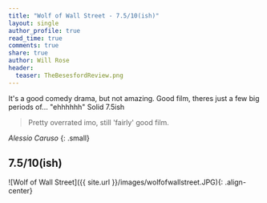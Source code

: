 ```yaml
---
title: "Wolf of Wall Street - 7.5/10(ish)"
layout: single
author_profile: true
read_time: true
comments: true
share: true
author: Will Rose
header:
  teaser: TheBesesfordReview.png
---
```


It's a good comedy drama, but not amazing. Good film, theres just a few big periods of... "ehhhhhh" Solid 7.5ish

> Pretty overrated imo, still 'fairly' good film.

<cite>Alessio Caruso</cite>
{: .small}

## 7.5/10(ish)

![Wolf of Wall Street]({{ site.url }}/images/wolfofwallstreet.JPG){: .align-center}